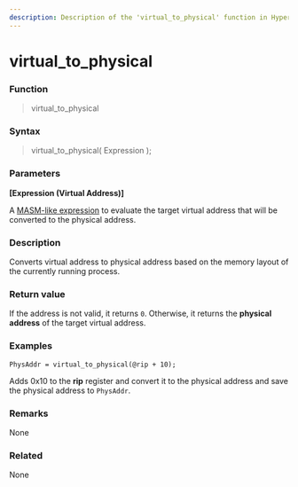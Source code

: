 ```yaml
---
description: Description of the 'virtual_to_physical' function in HyperDbg Scripts
---
```


# virtual\_to\_physical

### Function

> virtual\_to\_physical

### Syntax

> virtual\_to\_physical( Expression );

### Parameters

**\[Expression (Virtual Address)]**

A [MASM-like expression](https://docs.hyperdbg.org/commands/scripting-language/assumptions-and-evaluations) to evaluate the target virtual address that will be converted to the physical address.

### Description

Converts virtual address to physical address based on the memory layout of the currently running process.

### Return value

If the address is not valid, it returns `0`. Otherwise, it returns the **physical address** of the target virtual address.

### Examples

`PhysAddr = virtual_to_physical(@rip + 10);`

Adds 0x10 to the **rip** register and convert it to the physical address and save the physical address to `PhysAddr`.

### Remarks

None

### Related

None
